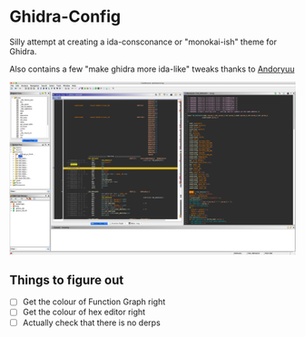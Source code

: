 # Ghidra-Config

Silly attempt at creating a ida-consconance or "monokai-ish" theme for Ghidra.

Also contains a few "make ghidra more ida-like" tweaks thanks to [Andoryuu](https://twitter.com/AndoryuuRE/status/1103147503132655616)


![Screenshot of Ghidra](img/Ghidra.png)



## Things to figure out
- [ ] Get the colour of Function Graph right
- [ ] Get the colour of hex editor right
- [ ] Actually check that there is no derps